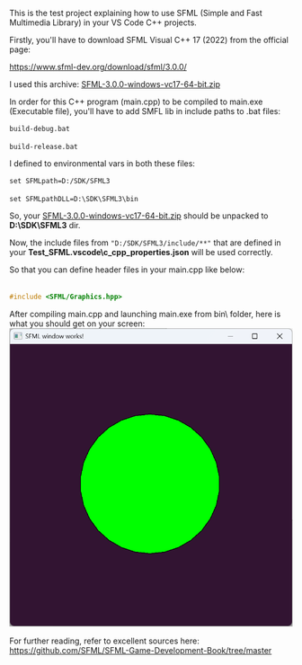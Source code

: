 This is the test project explaining how to use SFML (Simple and Fast Multimedia Library) in your VS Code C++ projects.

Firstly, you'll have to download SFML Visual C++ 17 (2022) from the official page:

https://www.sfml-dev.org/download/sfml/3.0.0/

I used this archive: [SFML-3.0.0-windows-vc17-64-bit.zip](https://www.sfml-dev.org/files/SFML-3.0.0-windows-vc17-64-bit.zip)

In order for this C++ program (main.cpp) to be compiled to main.exe (Executable file), you'll have to add SMFL lib in include paths to .bat files:

```console
build-debug.bat

build-release.bat
```

I defined to environmental vars in both these files:

```console
set SFMLpath=D:/SDK/SFML3

set SFMLpathDLL=D:\SDK\SFML3\bin
```
So, your [SFML-3.0.0-windows-vc17-64-bit.zip](https://www.sfml-dev.org/files/SFML-3.0.0-windows-vc17-64-bit.zip) should be unpacked to **D:\SDK\SFML3** dir.

Now, the include files from `"D:/SDK/SFML3/include/**"` that are defined in your **Test_SFML\.vscode\c_cpp_properties.json** will be used correctly.

So that you can define header files in your main.cpp like below:
```c++

#include <SFML/Graphics.hpp>

```

After compiling main.cpp and launching main.exe from bin\ folder, here is what you should get on your screen:
![SFML window test](SFML_window_test.png)

For further reading, refer to excellent sources here:
https://github.com/SFML/SFML-Game-Development-Book/tree/master
